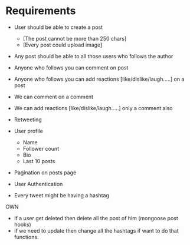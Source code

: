 # Requirements 

- User should be able to create a post 
    - [The post cannot be more than 250 chars]
    - [Every post could upload image]
    
- Any post should be able to all those users who follows the author 
- Anyone who follows you can comment on post 
- Anyone who follows you can add reactions [like/dislike/laugh.....] on a post
- We can comment on a comment 
- We can add reactions [like/dislike/laugh.....] only a comment also 
- Retweeting

- User profile
    - Name 
    - Follower count
    - Bio 
    - Last 10 posts 

- Pagination on posts page 
- User Authentication 

- Every tweet might be having a hashtag 


OWN 
- if a user get deleted then delete all the post of him (mongoose post hooks) 
- if we need to update then change all the hashtags if want to do that functions. 